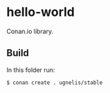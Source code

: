 # hello-world
Conan.io library.

## Build
In this folder run:
```bash
$ conan create . ugnelis/stable
```
